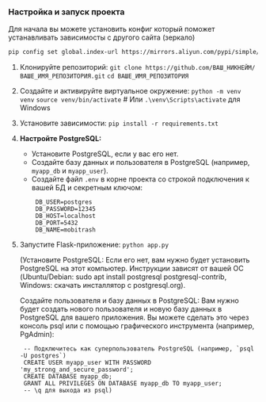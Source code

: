 ### Настройка и запуск проекта
 Для начала вы можете установить конфиг который поможет устанавливать зависимосты с другого сайта (зеркало) 
 
 ```bash
 pip config set global.index-url https://mirrors.aliyun.com/pypi/simple/
 ```
1. Клонируйте репозиторий:
   `git clone https://github.com/ВАШ_НИКНЕЙМ/ВАШЕ_ИМЯ_РЕПОЗИТОРИЯ.git`
   `cd ВАШЕ_ИМЯ_РЕПОЗИТОРИЯ`

2. Создайте и активируйте виртуальное окружение:
   `python -m venv venv`
   `source venv/bin/activate` # Или `.\venv\Scripts\activate` для Windows

3. Установите зависимости:
   `pip install -r requirements.txt`

4. **Настройте PostgreSQL:**
   * Установите PostgreSQL, если у вас его нет.
   * Создайте базу данных и пользователя в PostgreSQL (например, `myapp_db` и `myapp_user`).
   * Создайте файл `.env` в корне проекта со строкой подключения к вашей БД и секретным ключом:
     ```
      DB_USER=postgres
      DB_PASSWORD=12345
      DB_HOST=localhost
      DB_PORT=5432
      DB_NAME=mobitrash
     ```

5. Запустите Flask-приложение:
   `python app.py`

   (Установите PostgreSQL: Если его нет, вам нужно будет установить PostgreSQL на этот компьютер. Инструкции зависят от вашей ОС (Ubuntu/Debian: sudo apt install postgresql postgresql-contrib, Windows: скачать инсталлятор с postgresql.org).

    Создайте пользователя и базу данных в PostgreSQL: Вам нужно будет создать нового пользователя и новую базу данных в PostgreSQL для вашего приложения. Вы можете сделать это через консоль psql или с помощью графического инструмента (например, PgAdmin):
    
        -- Подключитесь как суперпользователь PostgreSQL (например, `psql -U postgres`)
        CREATE USER myapp_user WITH PASSWORD 'my_strong_and_secure_password';
        CREATE DATABASE myapp_db;
        GRANT ALL PRIVILEGES ON DATABASE myapp_db TO myapp_user;
        -- \q для выхода из psql)